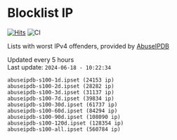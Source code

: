 # Blocklist IP

[![Hits](https://hits.seeyoufarm.com/api/count/incr/badge.svg?url=https%3A%2F%2Fgithub.com%2Fborestad%2Fblocklist-ip%2F&count_bg=%2379C83D&title_bg=%23555555&icon=&icon_color=%23E7E7E7&title=hits&edge_flat=false)](https://hits.seeyoufarm.com)  ![CI](https://img.shields.io/github/workflow/status/borestad/blocklist-ip/CI?style=flat-square)

Lists with worst IPv4 offenders, provided by [AbuseIPDB](https://www.abuseipdb.com/)

<!-- FOOTER-PLACEHOLDER -->
Updated every 5 hours<br>
Last update: `2024-06-18 - 10:22:34`
```
abuseipdb-s100-1d.ipset (24153 ip)
abuseipdb-s100-2d.ipset (28282 ip)
abuseipdb-s100-3d.ipset (31137 ip)
abuseipdb-s100-7d.ipset (39834 ip)
abuseipdb-s100-30d.ipset (61737 ip)
abuseipdb-s100-60d.ipset (84294 ip)
abuseipdb-s100-90d.ipset (108090 ip)
abuseipdb-s100-120d.ipset (128354 ip)
abuseipdb-s100-all.ipset (560784 ip)
```
